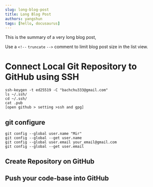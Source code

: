 ```yaml
---
slug: long-blog-post
title: Long Blog Post
authors: yangshun
tags: [hello, docusaurus]
---
```


This is the summary of a very long blog post,

Use a `<!--` `truncate` `-->` comment to limit blog post size in the list view.

<!-- truncate -->

# Connect Local Git Repository to GitHub using SSH
```
ssh-keygen -t ed25519 -C "bachchu333@gmail.com"
ls ~/.ssh/
cd ~/.ssh/
cat .pub
[open github > setting >ssh and gpg]
```
## git configure
```
git config --global user.name "Mir"
git config --global --get user.name
git config --global user.email your_email@gmail.com
git config --global --get user.email
```
## Create Repository on GitHub
## Push your code-base into GitHub
```
